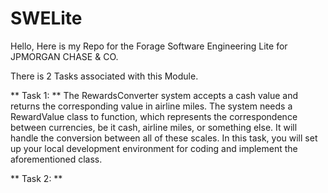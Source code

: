# SWELite


Hello, Here is my Repo for the Forage Software Engineering Lite for JPMORGAN CHASE & CO. 

There is 2 Tasks associated with this Module. 

** Task 1: **
The RewardsConverter system accepts a cash value and returns the corresponding value in airline miles. The system needs a RewardValue class to function, which represents the correspondence between currencies, be it cash, airline miles, or something else. It will handle the conversion between all of these scales. In this task, you will set up your local development environment for coding and implement the aforementioned class. 

** Task 2: **
